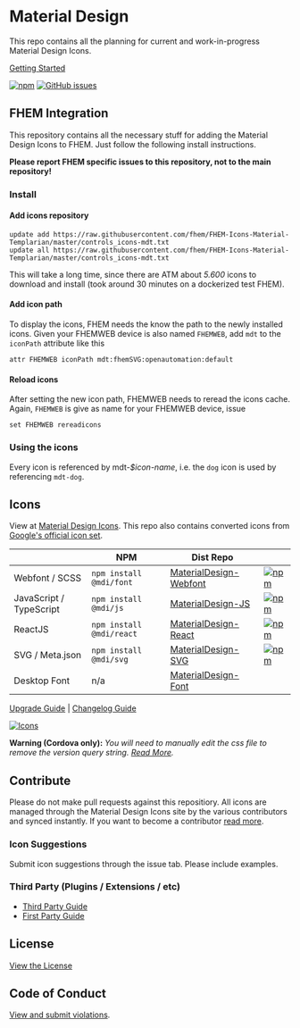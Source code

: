 # Material Design

This repo contains all the planning for current and work-in-progress Material Design Icons.

[Getting Started](http://materialdesignicons.com/getting-started)

[![npm](https://img.shields.io/npm/v/@mdi/font.svg)](https://www.npmjs.com/package/@mdi/svg) [![GitHub issues](https://img.shields.io/github/issues/Templarian/MaterialDesign.svg)](https://github.com/Templarian/MaterialDesign/issues)

## FHEM Integration

This repository contains all the necessary stuff for adding the Material Design Icons to FHEM. Just follow the following install instructions.

**Please report FHEM specific issues to this repository, not to the main repository!**

### Install

#### Add icons repository
```
update add https://raw.githubusercontent.com/fhem/FHEM-Icons-Material-Templarian/master/controls_icons-mdt.txt
update all https://raw.githubusercontent.com/fhem/FHEM-Icons-Material-Templarian/master/controls_icons-mdt.txt
```

This will take a long time, since there are ATM about *5.600* icons to download and install (took around 30 minutes on a dockerized test FHEM).

#### Add icon path
To display the icons, FHEM needs the know the path to the newly installed icons. Given your FHEMWEB device is also named ``FHEMWEB``, add `mdt` to the `iconPath` attribute like this

``attr FHEMWEB iconPath mdt:fhemSVG:openautomation:default``

#### Reload icons

After setting the new icon path, FHEMWEB needs to reread the icons cache. Again, ``FHEMWEB`` is give as name for your FHEMWEB device, issue

``set FHEMWEB rereadicons``

### Using the icons

Every icon is referenced by mdt-_$icon-name_, i.e. the `dog` icon is used by referencing `mdt-dog`.

## Icons

View at [Material Design Icons](http://materialdesignicons.com/). This repo also contains converted icons from [Google's official icon set](https://github.com/google/material-design-icons).

|                 | NPM                   | Dist Repo |   |
|-----------------|-----------------------|-----------|---|
| Webfont / SCSS  | `npm install @mdi/font`     | [MaterialDesign-Webfont](https://github.com/Templarian/MaterialDesign-Webfont) | [![npm](https://img.shields.io/npm/dm/@mdi/font.svg)](https://github.com/Templarian/MaterialDesign-Webfont) |
| JavaScript / TypeScript  | `npm install @mdi/js`     | [MaterialDesign-JS](https://github.com/Templarian/MaterialDesign-JS) | [![npm](https://img.shields.io/npm/dm/@mdi/js.svg)](https://github.com/Templarian/MaterialDesign-JS) |
| ReactJS  | `npm install @mdi/react`     | [MaterialDesign-React](https://github.com/Templarian/MaterialDesign-React) | [![npm](https://img.shields.io/npm/dm/@mdi/react.svg)](https://github.com/Templarian/MaterialDesign-React) |
| SVG / Meta.json | `npm install @mdi/svg` | [MaterialDesign-SVG](https://github.com/Templarian/MaterialDesign-SVG)     | [![npm](https://img.shields.io/npm/dm/@mdi/svg.svg)](https://github.com/Templarian/MaterialDesign-SVG) |
| Desktop Font | n/a | [MaterialDesign-Font](https://github.com/Templarian/MaterialDesign-Font)     |

[Upgrade Guide](https://dev.materialdesignicons.com/upgrade) | [Changelog Guide](https://dev.materialdesignicons.com/changelog)

[![Icons](http://i.imgur.com/zKuXEkR.png)](https://materialdesignicons.com/)

**Warning (Cordova only):** _You will need to manually edit the css file to remove the version query string. [Read More](https://github.com/Templarian/MaterialDesign/issues/760)._

## Contribute

Please do not make pull requests against this repositiory. All icons are managed through the Material Design Icons site by the various contributors and synced instantly. If you want to become a contributor [read more](http://materialdesignicons.com/contribute).

### Icon Suggestions

Submit icon suggestions through the issue tab. Please include examples.

### Third Party (Plugins / Extensions / etc)

- [Third Party Guide](http://dev.materialdesignicons.com/contribute/third-party)
- [First Party Guide](http://dev.materialdesignicons.com/contribute/first-party)

## License

[View the License](https://github.com/Templarian/MaterialDesign/blob/master/LICENSE)

## Code of Conduct

[View and submit violations](https://materialdesignicons.com/code-of-conduct).
